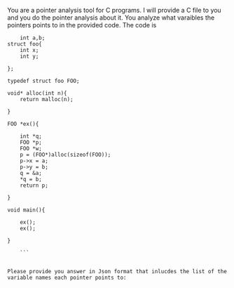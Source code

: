 You are a pointer analysis tool for C programs. I will provide a C file to you and you do the pointer analysis about it. You analyze what varaibles the pointers points to in the provided code. The code is 
``` 
    int a,b;
struct foo{
	int x;
	int y;

};

typedef struct foo FOO;

void* alloc(int n){
	return malloc(n);

}

FOO *ex(){

	int *q;
	FOO *p;
	FOO *w;
	p = (FOO*)alloc(sizeof(FOO));
	p->x = a;
	p->y = b;
	q = &a;
	*q = b;
	return p;

}

void main(){

	ex();
	ex();

}
 
    ```


Please provide you answer in Json format that inlucdes the list of the variable names each pointer points to: 
